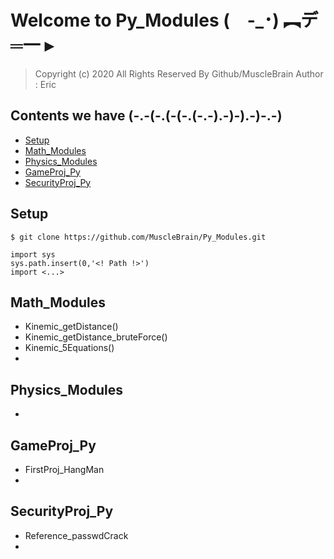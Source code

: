 # Welcome to Py_Modules (　-_･) ︻デ═一  ▸ 
> Copyright (c) 2020 All Rights Reserved By Github/MuscleBrain
> Author : Eric

## Contents we have   (-.-(-.(-(-.(-.-).-)-).-)-.-)
* [Setup](#Setup)
* [Math_Modules](#Math_Modules)
* [Physics_Modules](#Physics_Modules)
* [GameProj_Py](#GameProj_Py)
* [SecurityProj_Py](#SecurityProj_Py)

## Setup 
```
$ git clone https://github.com/MuscleBrain/Py_Modules.git
```
```
import sys
sys.path.insert(0,'<! Path !>') 
import <...>
```

## Math_Modules
* Kinemic_getDistance()
* Kinemic_getDistance_bruteForce()
* Kinemic_5Equations()
* 

## Physics_Modules
* 

## GameProj_Py
* FirstProj_HangMan
* 

## SecurityProj_Py
* Reference_passwdCrack
* 



